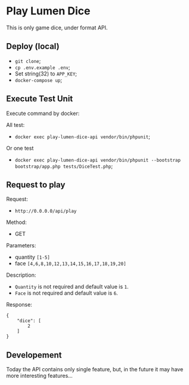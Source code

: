 # Play Lumen Dice

This is only game dice, under format API.

## Deploy (local)

- `git clone`;
- `cp .env.example .env`;
- Set string(32) to `APP_KEY`;
- `docker-compose up`;

## Execute Test Unit

Execute command by docker:

All test:
- `docker exec play-lumen-dice-api vendor/bin/phpunit`;

Or one test
- `docker exec play-lumen-dice-api vendor/bin/phpunit --bootstrap bootstrap/app.php tests/DiceTest.php`;

## Request to play

Request:

- `http://0.0.0.0/api/play`

Method:
- GET

Parameters:
- quantity `[1-5]`
- face `[4,6,8,10,12,13,14,15,16,17,18,19,20]`

Description:

- `Quantity` is not required and default value is `1`.
- `Face` is not required and default value is `6`.

Response:
```
{
    "dice": [
        2
    ]
}
```

## Developement
Today the API contains only single feature, but,
in the future it may have more interesting features...
